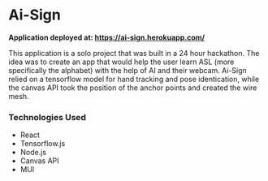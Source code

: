 # Ai-Sign

**Application deployed at: https://ai-sign.herokuapp.com/**

This application is a solo project that was built in a 24 hour hackathon. The idea was to create an app that would help the user learn ASL 
(more specifically the alphabet) with the help of AI and their webcam. Ai-Sign relied on a tensorflow model for hand tracking and pose identication,
while the canvas API took the position of the anchor points and created the wire mesh.

### Technologies Used
- React
- Tensorflow.js
- Node.js
- Canvas API
- MUI
